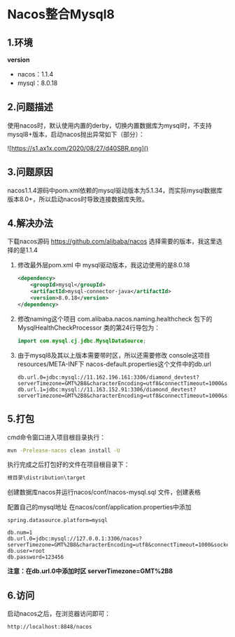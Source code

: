 # Nacos整合Mysql8

## 1.环境

**version**

- nacos：1.1.4
- mysql：8.0.18

## 2.问题描述

使用nacos时，默认使用内置的derby，切换内置数据库为mysql时，不支持mysql8+版本，启动nacos抛出异常如下（部分）：

![https://s1.ax1x.com/2020/08/27/d40SBR.png]()



## 3.问题原因

nacos1.1.4源码中pom.xml依赖的mysql驱动版本为5.1.34，而实际mysql数据库版本8.0+，所以启动nacos时导致连接数据库失败。

## 4.解决办法

下载nacos源码 https://github.com/alibaba/nacos 选择需要的版本，我这里选择的是1.1.4



1. 修改最外层pom.xml 中 mysql驱动版本，我这边使用的是8.0.18

   ```xml
   <dependency>
       <groupId>mysql</groupId>
       <artifactId>mysql-connector-java</artifactId>
       <version>8.0.18</version>
   </dependency>
   ```

2. 修改naming这个项目 com.alibaba.nacos.naming.healthcheck 包下的 MysqlHealthCheckProcessor 类的第24行导包为：

   ```java
   import com.mysql.cj.jdbc.MysqlDataSource;
   ```

3. 由于mysql8及其以上版本需要带时区，所以还需要修改 console这项目 resources/META-INF下 nacos-default.properties这个文件中的db.url

   ```properties
   db.url.0=jdbc:mysql://11.162.196.161:3306/diamond_devtest?serverTimezone=GMT%2B8&characterEncoding=utf8&connectTimeout=1000&socketTimeout=3000&autoReconnect=true
   db.url.1=jdbc:mysql://11.163.152.91:3306/diamond_devtest?serverTimezone=GMT%2B8&characterEncoding=utf8&connectTimeout=1000&socketTimeout=3000&autoReconnect=true
   ```



## 5.打包

cmd命令窗口进入项目根目录执行：

```cmd
mvn -Prelease-nacos clean install -U
```

执行完成之后打包好的文件在项目根目录下：

```cmd
根目录\distribution\target
```





创建数据库nacos并运行nacos/conf/nacos-mysql.sql 文件，创建表格

配置自己的mysql地址 在nacos/conf/application.properties中添加

```properties
spring.datasource.platform=mysql

db.num=1
db.url.0=jdbc:mysql://127.0.0.1:3306/nacos?serverTimezone=GMT%2B8&characterEncoding=utf8&connectTimeout=1000&socketTimeout=3000&autoReconnect=true
db.user=root
db.password=123456
```

**注意：在db.url.0中添加时区 serverTimezone=GMT%2B8**



## 6.访问

启动nacos之后，在浏览器访问即可：

```http
http://localhost:8848/nacos
```

